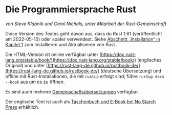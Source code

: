 # Die Programmiersprache Rust

*von Steve Klabnik und Carol Nichols, unter Mitarbeit der Rust-Gemeinschaft*

Diese Version des Textes geht davon aus, dass du Rust 1.61 (veröffentlicht am
2022-05-10) oder später verwendest. Siehe [Abschnitt „Installation“ in Kapitel
1][install1] zum Installieren und Aktualisieren von Rust.

Die HTML-Version ist online verfügbar unter
[https://doc.rust-lang.org/stable/book/](https://doc.rust-lang.org/stable/book/)
(englisches Original) und unter
[https://rust-lang-de.github.io/rustbook-de/](https://rust-lang-de.github.io/rustbook-de/)
(deutsche Übersetzung) und offline mit Rust-Installationen, die mit `rustup`
erfolgt sind; führe `rustup docs --book` aus um es zu öffnen.

Es sind auch mehrere [Gemeinschaftsübersetzungen][translations] verfügbar.

Der englische Text ist auch als [Taschenbuch und E-Book bei No Starch
Press][nsprust] erhältlich.

[install1]: ch01-01-installation.html
[nsprust]: https://nostarch.com/rust
[translations]: appendix-06-translation.html
